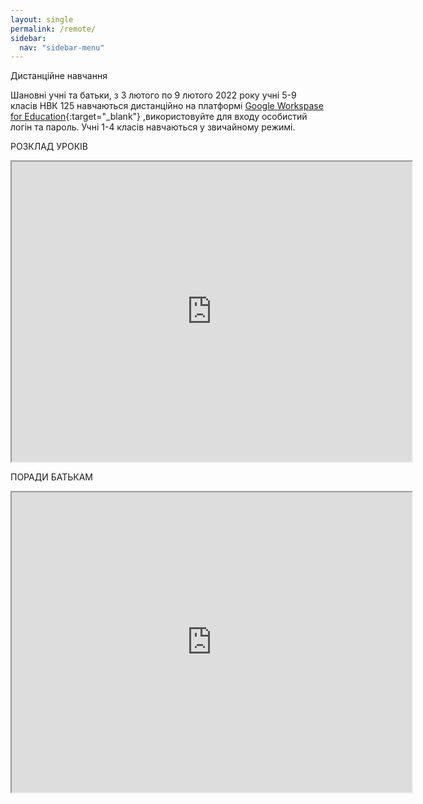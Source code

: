 ```yaml
---
layout: single
permalink: /remote/
sidebar:
  nav: "sidebar-menu"
---
```


Дистанційне навчання

Шановні учні та батьки, з 3 лютого по 9 лютого 2022 року учні 5-9 класів НВК 125 навчаються дистанційно на платформі [Google Workspase for Education](https://classroom.google.com){:target="_blank"} ,використовуйте для входу особистий логін та пароль.
Учні 1-4 класів навчаються у звичайному режимі.

РОЗКЛАД УРОКІВ
<iframe src="https://drive.google.com/file/d/1gjqQebanU5J_OPCU1u7gbJrkv03JMtDp/preview" width="640" height="480" allow="autoplay"></iframe>



ПОРАДИ БАТЬКАМ
<iframe src="https://drive.google.com/file/d/10U705zPtGYek20iCfsKOCfWGj4fqVv4G/preview" width="640" height="480"></iframe>

